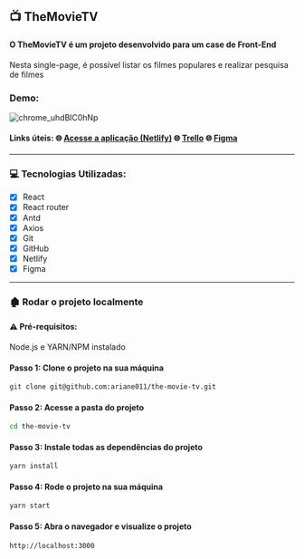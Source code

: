 ## :tv: TheMovieTV
#### O TheMovieTV é um projeto desenvolvido para um case de Front-End
Nesta single-page, é possível listar os filmes populares e realizar pesquisa de filmes

### Demo:

![chrome_uhdBlC0hNp](https://user-images.githubusercontent.com/25783083/194236981-be41c200-a8d8-4899-8ea8-954268162ddc.gif)


#### Links úteis: :globe_with_meridians: [Acesse a aplicação (Netlify)](https://the-movie-tv.netlify.app/) :globe_with_meridians: [Trello](https://trello.com/invite/b/mUe1ea2R/e2ed255a76d4972b188b4bfa6bd16f98/case-agendaedu) :globe_with_meridians: [Figma](https://www.figma.com/file/iQRJcMd43RwOXEHuF8YxYC/TheMovieTV?node-id=0%3A1)

****

### 💻 Tecnologias Utilizadas:
- [x] React
- [x] React router
- [x] Antd
- [x] Axios
- [x] Git
- [x] GitHub
- [x] Netlify
- [x] Figma

****
 
### 🏚️ Rodar o projeto localmente

#### ⚠️ Pré-requisitos:
Node.js e YARN/NPM instalado
#### Passo 1: Clone o projeto na sua máquina
```sh
git clone git@github.com:ariane011/the-movie-tv.git
```
#### Passo 2: Acesse a pasta do projeto

```sh
cd the-movie-tv
```
#### Passo 3: Instale todas as dependências do projeto

```sh
yarn install
```
#### Passo 4: Rode o projeto na sua máquina

```sh
yarn start
````
#### Passo 5: Abra o navegador e visualize o projeto

```sh
http://localhost:3000
````
